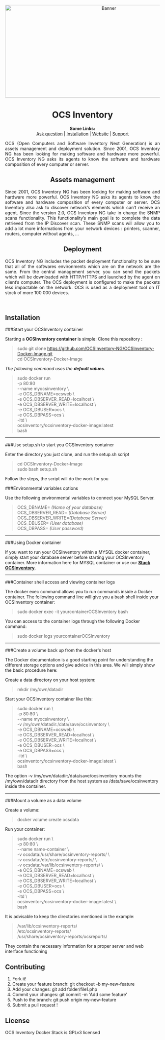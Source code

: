 
<p align="center">
  <img src="https://cdn.ocsinventory-ng.org/common/banners/banner660px.png" height=300 width=660 alt="Banner">
</p>

<h1 align="center">OCS Inventory</h1>
<p align="center">
  <b>Some Links:</b><br>
  <a href="http://ask.ocsinventory-ng.org">Ask question</a> |
  <a href="#COMMING_SOON_STAY_CONNECTED">Installation</a> |
  <a href="http://www.ocsinventory-ng.org/?utm_source=github-ocs">Website</a> |
  <a href="https://www.factorfx.com/ocs-en">Support</a>
</p>

<p align='justify'>
OCS (Open Computers and Software Inventory Next Generation) is an assets management and deployment solution.
Since 2001, OCS Inventory NG has been looking for making software and hardware more powerful.
OCS Inventory NG asks its agents to know the software and hardware composition of every computer or server.
</p>




<h2 align="center">Assets management</h2>
<p align='justify'>
Since 2001, OCS Inventory NG has been looking for making software and hardware more powerful. OCS Inventory NG asks its agents to know the software and hardware composition of every computer or server. OCS Inventory also ask to discover network’s elements which can’t receive an agent. Since the version 2.0, OCS Inventory NG take in charge the SNMP scans functionality.
This functionality’s main goal is to complete the data retrieved from the IP Discover scan. These SNMP scans will allow you to add a lot more informations from your network devices : printers, scanner, routers, computer without agents, …
</p>

<h2 align="center">Deployment</h2>
<p align='justify'>
OCS Inventory NG includes the packet deployment functionality to be sure that all of the softwares environments which are on the network are the same. From the central management server, you can send the packets which will be downloaded with HTTP/HTTPS and launched by the agent on client’s computer. The OCS deployment is configured to make the packets less impactable on the network. OCS is used as a deployment tool on IT stock of more 100 000 devices.
</p>
<br />

## Installation
###Start your OCSInventory container

Starting a **OCSInventory container** is simple:
Clone this repository :

> sudo git clone https://github.com/OCSInventory-NG/OCSInventory-Docker-Image.git <br>
> cd OCSInventory-Docker-Image <br>


*The following command uses the **default values**.*

> sudo docker run \
> -p 80:80 \
> --name myocsinventory \   
> -e OCS_DBNAME=ocsweb \   
> -e OCS_DBSERVER_READ=localhost \   
> -e OCS_DBSERVER_WRITE=localhost \   
> -e OCS_DBUSER=ocs \   
> -e OCS_DBPASS=ocs \   
> -itd \   
> ocsinventory/ocsinventory-docker-image:latest \
> bash

----------
###Use setup.sh to start you OCSInventory container

Enter the directory you just clone, and run the setup.sh script

> cd OCSInventory-Docker-Image <br>
> sudo bash setup.sh <br>

Follow the steps, the script will do the work for you

###Environmental variables options

Use the following environmental variables to connect your MySQL Server.

> OCS_DBNAME= *(Name of your database)* <br>
> OCS_DBSERVER_READ= *(Database Server)* <br>
> OCS_DBSERVER_WRITE=*(Database Server)* <br>
> OCS_DBUSER= *(User database)* <br>
> OCS_DBPASS= *(User password)* <br>

----------

###Using Docker container

If you want to run your OCSInventory within a MYSQL docker container, simply start your database server before starting your OCSInventory container. More information here for MYSQL container or use our **[Stack OCSInventory](https://github.com/OCSInventory-NG/OCSInventory-Docker-Stack.git)**.

----------

###Container shell access and viewing container logs

The docker exec command allows you to run commands inside a Docker container. The following command line will give you a bash shell inside your OCSInventory container:

> sudo docker exec -it yourcontainerOCSInventory bash

You can access to the container logs through the following Docker command:

> sudo docker logs yourcontainerOCSInventory

----------

###Create a volume back up from the docker's host

The Docker documentation is a good starting point for understanding the different storage options and give advice in this area. We will simply show the basic procedure here:

Create a data directory on your host system:

> mkdir /my/own/datadir

Start your OCSInventory container like this:

> sudo docker run \ <br>
> -p 80:80 \ <br>
> --name myocsinventory \ <br>
> -v /my/own/datadir:/data/save/ocsinventory \ <br>
> -e OCS_DBNAME=ocsweb \ <br>
> -e OCS_DBSERVER_READ=localhost \ <br>
> -e OCS_DBSERVER_WRITE=localhost \ <br>
> -e OCS_DBUSER=ocs \ <br>
> -e OCS_DBPASS=ocs \ <br>
> -itd \ <br>
> ocsinventory/ocsinventory-docker-image:latest \ <br>
> bash <br>

The  option -v /my/own/datadir:/data/save/ocsinventory mounts the /my/own/datadir directory from the host system as /data/save/ocsinventory inside the container.

----------

###Mount a volume as a data volume

Create a volume:

> docker volume create ocsdata

Run your container:

> sudo docker run \ <br>
> -p 80:80 \ <br>
> --name name-container \ <br>
> -v ocsdata:/usr/share/ocsinventory-reports/ \ <br>
> -v ocsdata:/etc/ocsinventory-reports/ \ <br>
> -v ocsdata:/var/lib/ocsinventory-reports/ \ <br>
> -e OCS_DBNAME=ocsweb \ <br>
> -e OCS_DBSERVER_READ=localhost \ <br>
> -e OCS_DBSERVER_WRITE=localhost \ <br>
> -e OCS_DBUSER=ocs \ <br>
> -e OCS_DBPASS=ocs \ <br>
> -itd \ <br>
> ocsinventory/ocsinventory-docker-image:latest \ <br>
> bash <br>

It is advisable to keep the directories mentioned in the example:

> /var/lib/ocsinventory-reports/ <br>
> /etc/ocsinventory-reports/ <br>
> /usr/share/ocsinventory-reports/ocsreports/ <br>

They contain the necessary information for a proper server and web interface functioning

## Contributing

1. Fork it!
2. Create your feature branch: git checkout -b my-new-feature
3. Add your changes: git add folder/file1.php
4. Commit your changes: git commit -m 'Add some feature'
5. Push to the branch: git push origin my-new-feature
6. Submit a pull request !


## License

OCS Inventory Docker Stack is GPLv3 licensed
